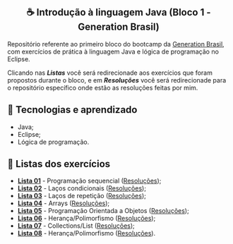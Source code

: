 <h2 align="center">☕ Introdução à linguagem Java (Bloco 1 - Generation Brasil)</h2>
<p>Repositório referente ao primeiro bloco do bootcamp da <a href="https://brazil.generation.org">Generation Brasil</a>, com exercícios de prática à linguagem Java e lógica de programação no Eclipse.</p>
<p>Clicando nas <b><i>Listas</i></b> você será redirecionade aos exercícios que foram propostos durante o bloco, e em <b><i>Resoluções</i></b> você será redirecionade para o repositório específico onde estão as resoluções feitas por mim.</p>

## 🔧 Tecnologias e aprendizado
* Java;
* Eclipse;
* Lógica de programação.

## 📁 Listas dos exercícios
* <a href="https://docs.google.com/document/d/1BMvwYO5TCCsB_w10H544eG1nKsPFmGvk/edit?usp=sharing&ouid=113078803043115536805&rtpof=true&sd=true"><b>Lista 01</b></a> - Programação sequencial (<a href="https://github.com/levmn/intro_java/tree/main/ex_sequenciais">Resoluções</a>);
* <a href="https://docs.google.com/document/d/1f81QMU92DzS-4wSZWRcEQT0uICKYREnF/edit?usp=sharing&ouid=113078803043115536805&rtpof=true&sd=true"><b>Lista 02</b></a> - Laços condicionais (<a href="https://github.com/levmn/intro_java/tree/main/ex_lacoscondicionais">Resoluções</a>);
* <a href="https://docs.google.com/document/d/1MbHB24c0AofaSRII3WN_NiD-vZ4UXESq/edit?usp=sharing&ouid=113078803043115536805&rtpof=true&sd=true"><b>Lista 03</b></a> - Laços de repetição (<a href="https://github.com/levmn/intro_java/tree/main/ex_repeticao">Resoluções</a>);
* <a href="https://docs.google.com/document/d/1uuwHIjDPwtaZN-e_lSkPRKNro9og66Bx/edit?usp=sharing&ouid=113078803043115536805&rtpof=true&sd=true"><b>Lista 04</b></a> - Arrays (<a href="https://github.com/levmn/intro_java/tree/main/ex_arrays">Resoluções</a>);
* <a href="https://docs.google.com/document/d/1OVQyHpdUFgls7q0xU8MkLLBHTy6QUXk0/edit?usp=sharing&ouid=113078803043115536805&rtpof=true&sd=true"><b>Lista 05</b></a> - Programação Orientada a Objetos (<a href="https://github.com/levmn/intro_java/tree/main/ex_poo">Resoluções</a>);
* <a href="https://docs.google.com/document/d/1XRV4HZ4JI5SfNMrVm1-YvAlIYZ_1PJfz/edit?usp=sharing&ouid=113078803043115536805&rtpof=true&sd=true"><b>Lista 06</b></a> - Herança/Polimorfismo (<a href="https://github.com/levmn/intro_java/tree/main/ex_poo1">Resoluções</a>);
* <a href="https://docs.google.com/document/d/1XRV4HZ4JI5SfNMrVm1-YvAlIYZ_1PJfz/edit?usp=sharing&ouid=113078803043115536805&rtpof=true&sd=true"><b>Lista 07</b></a> - Collections/List (<a href="https://github.com/levmn/intro_java/tree/main/ex_collections">Resoluções</a>);
* <a href="https://docs.google.com/document/d/1XRV4HZ4JI5SfNMrVm1-YvAlIYZ_1PJfz/edit?usp=sharing&ouid=113078803043115536805&rtpof=true&sd=true"><b>Lista 08</b></a> - Herança/Polimorfismo (<a href="https://github.com/levmn/intro_java/tree/main/ex_poo2">Resoluções</a>).
